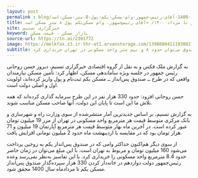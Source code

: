 ```yaml
---
layout: post
permalink : blog/امید-واهی-برای-خانه-دارشدن-330هزار-نفر-تا-مرداد-1400-آقای-رئیس-جمهور-وام-مسکن-یکم-پول-8-متر-مسکن-است.html
title: امید واهی برای خانه‌دارشدن ۳۳۰هزار نفر تا مرداد ۱۴۰۰/ «آقای رئیس‌جمهور، وام مسکن‌یکم پول ۸ متر مسکن است»
site: خبرگزاری تسنیم
keyword: بازار مسکن ، قیمت مسکن
source-url: https://tn.ai/2301772
image: https://melkfax.s3.ir-thr-at1.arvanstorage.com/1398080411193082118745854.jpg
subtitle: در حالی رئیس‌جمهور خانه‌دار کردن سپرده‌گذاران صندوق پس‌انداز یکم را یکی از اولویت‌های دولت اعلام کرده است که با وام این صندوق می‌توان حدود ۸ و نیم متر واحد مسکونی در تهران خریداری کرد.
---
```

به گزارش ملک فکس و به نقل از  گروه اقتصادی خبرگزاری تسنیم، دیروز حسن روحانی رئیس جمهور در جلسه ویژه ساماندهی مسکن، اظهار کرد: تأمین مسکن نیازمندان واقعی که در طرح ــ صندوق پس‌انداز ــ مسکن یکم ثبت‌نام و پول واریز کرده‌اند، اولویت اول و اصلی دولت است.

حسن روحانی افزود: حدود 330 هزار نفر در این طرح سرمایه گذاری کرده‌اند که همه تلاش ما این است تا پایان این دولت، آنها صاحب مسکن مناسب شوند.

به گزارش تسنیم، بر اساس جدیدترین آمار منتشرشده از سوی وزارت راه و شهرسازی و بانک مرکزی متوسط قیمت هر مترمربع واحد مسکونی در تهران از مرز 19 میلیون تومان عبور کرده است. در آخرین ماه بهار متوسط قیمت هر مترمربع آپارتمان 19 میلیون و 71 هزار تومان بود که در مقایسه با اردیبهشت ماه حدود 2 میلیون تومانی افزایش یافت.

از سوی دیگر ‌هم‌اکنون حداکثر وامی که در صندوق پس‌انداز یکم به زوجین پرداخت می‌شود 160 میلیون تومان و مربوط به تهران است. با این مبلغ می‌توان در زمان حاضر حدود 8.4 مترمربع واحد مسکونی را خریداری کرد. با این تفاسیر به‌نظر نمی‌رسد وعده رئیس‌جمهور دولت دوازدهم در خانه‌دار کردن 330 هزار سپرده‌گذار صندوق پس‌انداز مسکن یکم تا مردادماه سال 1400 محقق شود.